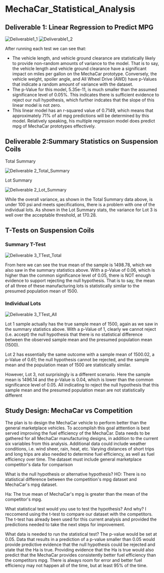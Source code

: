 # MechaCar_Statistical_Analysis

## Deliverable 1: Linear Regression to Predict MPG

![Deliverable1_1](https://user-images.githubusercontent.com/99096376/172055862-9d27d0be-bd28-4c0c-b09d-5b1f079c2ca1.png)
![Deliverable1_2](https://user-images.githubusercontent.com/99096376/172055869-00f291f9-000b-4349-b85c-e18bb614f44b.png)

After running each test we can see that:
- The vehicle length, and vehicle ground clearance are statistically likely to provide non-random amounts of variance to the model. That is to say, the vehicle length and vehicle ground clearance have a significant impact on miles per gallon on the MechaCar prototype. Conversely, the vehicle weight, spoiler angle, and All Wheel Drive (AWD) have p-Values that indicate a random amount of variance with the dataset.
- The p-Value for this model, 5.35e-11, is much smaller than the assumed significance level of 0.05%. This indicates there is sufficient evidence to reject our null hypothesis, which further indcates that the slope of this linear model is not zero.
- This linear model has an r-squared value of 0.7149, which means that approximately 71% of all mpg predictions will be determined by this model. Relatively speaking, his multiple regression model does predict mpg of MechaCar prototypes effectively.

## Deliverable 2:Summary Statistics on Suspension Coils

Total Summary

![Deliverable 2_Total_Summary](https://user-images.githubusercontent.com/99096376/172056057-c4133008-109c-42c0-88f9-54a73f079875.png)

Lot Summary

![Deliverable 2_Lot_Summary](https://user-images.githubusercontent.com/99096376/172056070-1de5b769-ea2e-49b5-aba5-5214afd431c6.png)

While the overall variance, as shown in the Total Summary data above, is under 100 psi and meets specifications, there is a problem with one of the individual lots. As shown in the Lot Summary stats, the variance for Lot 3 is well over the acceptable threshold, at 170.28.

## T-Tests on Suspension Coils

### Summary T-Test

![Deliverable 3_TTest_Total](https://user-images.githubusercontent.com/99096376/172056466-588e26ea-7458-46a0-896b-23604c0138df.png)

From here we can see the true mean of the sample is 1498.78, which we also saw in the summary statistics above. With a p-Value of 0.06, which is higher than the common significance level of 0.05, there is NOT enough evidence to support rejecting the null hypothesis. That is to say, the mean of all three of these manufacturing lots is statistically similar to the presumed population mean of 1500.


### Individual Lots

![Deliverable 3_TTest_All](https://user-images.githubusercontent.com/99096376/172056704-cae42407-e59e-4a4c-a032-7e1e82bd5395.png)

Lot 1 sample actually has the true sample mean of 1500, again as we saw in the summary statistics above. With a p-Value of 1, clearly we cannot reject (i.e. accept) the null hypothesis that there is no statistical difference between the observed sample mean and the presumed population mean (1500).

Lot 2 has essentially the same outcome with a sample mean of 1500.02, a p-Value of 0.61; the null hypothesis cannot be rejected, and the sample mean and the population mean of 1500 are statistically similar.

However, Lot 3, not surprisingly is a different scenario. Here the sample mean is 1496.14 and the p-Value is 0.04, which is lower than the common significance level of 0.05. All indicating to reject the null hypothesis that this sample mean and the presumed population mean are not statistically different

## Study Design: MechaCar vs Competition

The plan is to design the MechaCar vehicle to perform better than the general marketplace vehicles. To accomplish this goal atttention is best served improving the fuel efficiency of the MechaCar. Data needs to be gathered for all MechaCar manufacturing designs, in addition to the current six variables from this analysis. Additional data could include weather conditions, i.e. wind sheer, rain, heat, etc. Varying distances of short trips and long trips are also needed to determine fuel efficiency, as well as fuel efficiency over time. The dataset must include general marketplace competitor's data for comparison

What is the null hypothesis or alternative hypothesis?
HO: There is no statistical difference between the competition's mpg dataset and MechaCar's mpg dataset.

Ha: The true mean of MechaCar's mpg is greater than the mean of the competitor's mpg.

What statistical test would you use to test the hypothesis? And why?
I reccomend using the t-test to compare our dataset with the competitors. The t-test has already been used for this current analysis and provided the predictions needed to take the next steps for improvement.

What data is needed to run the statistical test?
The p-value would be set at 0.05. Data that results in a prediction of a p-value smaller than 0.05 would provide predictive evidence that the null hypothesis could be rejected and state that the Ha is true. Providing evidence that the Ha is true would also predict that the MechaCar provides consistently better fuel efficiency than the competitors mpg. There is always room for error and better fuel efficiency may not happen all of the time, but at least 95% of the time.
